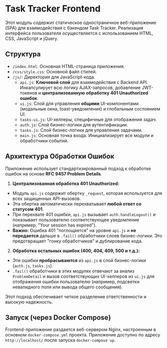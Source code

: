# Task Tracker Frontend

Этот модуль содержит статическое одностраничное веб-приложение (SPA) для взаимодействия с бэкендом Task Tracker.
Реализация интерфейса пользователя осуществляется с использованием HTML, CSS, JavaScript и jQuery.

## Структура

- `/index.html`: Основная HTML-страница приложения.
- `/css/style.css`: Основной файл стилей.
- `/js/`: Директория для JavaScript-кода.
  - `api.js`: **Ключевой слой** для взаимодействия с Backend API. Инкапсулирует всю логику AJAX-запросов, добавление JWT-токенов и **централизованную обработку 401 Unauthorized ошибок**.
  - `ui.js`: Слой для управления **общими** UI-компонентами (модальные окна, toast-уведомления) и глобальным состоянием UI.
  - `tasks-ui.js`: UI-хелперы, специфичные для отображения задач.
  - `auth.js`: Слой бизнес-логики для аутентификации.
  - `tasks.js`: Слой бизнес-логики для управления задачами.
  - `main.js`: Основная точка входа. Инициализирует все модули и обработчики событий.

## Архитектура Обработки Ошибок

Приложение использует стандартизированный подход к обработке ошибок на основе **RFC 9457 Problem Details**.

1.  **Централизованная обработка 401 Unauthorized:**
  - Модуль `api.js` содержит обертку `_request`, которая используется для всех защищенных API-вызовов.
  - Эта обертка автоматически перехватывает **любой ответ со статусом 401**.
  - При перехвате 401 ошибки, `api.js` вызывает `auth.handleLogout()` и показывает пользователю соответствующее уведомление (например, "Your session has expired").
  - **Важно:** Ошибка 401 "поглощается" на уровне `api.js` и **не передается** дальше в `.fail()` обработчики слоев бизнес-логики. Это предотвращает "гонку обработчиков" и дублирование кода.

2.  **Обработка остальных ошибок (400, 404, 409, 500 и т.д.):**
  - Эти ошибки **пробрасываются** из `api.js` в слой бизнес-логики (`auth.js`, `tasks.js`).
  - `.fail()` обработчики в этих модулях отвечают за анализ `ProblemDetail` и вызов соответствующих UI-хелперов из `ui.js` для отображения ошибки пользователю (например, подсветки невалидного поля или вывода общего сообщения).

Этот подход обеспечивает четкое разделение ответственности и высокую надежность.

## Запуск (через Docker Compose)

Frontend-приложение раздается веб-сервером Nginx, настроенным в основном `docker-compose.yml` проекта.
Приложение доступно по адресу `http://localhost/` после запуска `docker-compose up`.